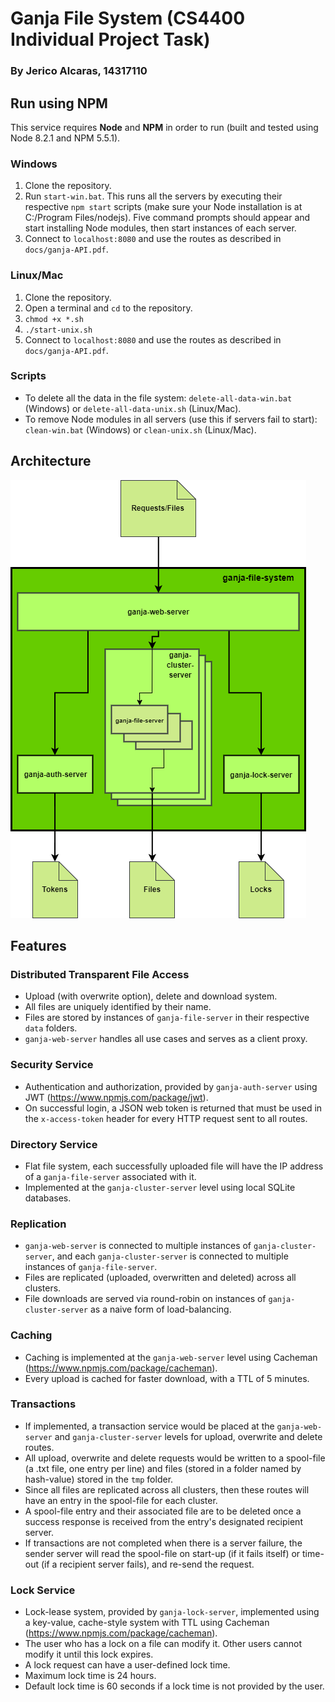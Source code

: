 # Ganja File System (CS4400 Individual Project Task)
### By Jerico Alcaras, 14317110
## Run using NPM
This service requires **Node** and **NPM** in order to run (built and tested using Node 8.2.1 and NPM 5.5.1).
### Windows
1. Clone the repository.
2. Run `start-win.bat`. This runs all the servers by executing their respective `npm start` scripts (make sure your Node installation is at C:/Program Files/nodejs). Five command prompts should appear and start installing Node modules, then start instances of each server.
3. Connect to `localhost:8080` and use the routes as described in `docs/ganja-API.pdf`.
### Linux/Mac
1. Clone the repository.
2. Open a terminal and `cd` to the repository.
3. `chmod +x *.sh`
4. `./start-unix.sh`
5. Connect to `localhost:8080` and use the routes as described in `docs/ganja-API.pdf`.
### Scripts
* To delete all the data in the file system: `delete-all-data-win.bat` (Windows) or `delete-all-data-unix.sh` (Linux/Mac).
* To remove Node modules in all servers (use this if servers fail to start): `clean-win.bat` (Windows) or `clean-unix.sh` (Linux/Mac).
## Architecture
![Diagram](docs/ganja-architecture-diagram.png)
## Features
### Distributed Transparent File Access
* Upload (with overwrite option), delete and download system.
* All files are uniquely identified by their name.
* Files are stored by instances of `ganja-file-server` in their respective `data` folders.
* `ganja-web-server` handles all use cases and serves as a client proxy.
### Security Service
* Authentication and authorization, provided by `ganja-auth-server` using JWT (https://www.npmjs.com/package/jwt).
* On successful login, a JSON web token is returned that must be used in the `x-access-token` header for every HTTP request sent to all routes.
### Directory Service
* Flat file system, each successfully uploaded file will have the IP address of a `ganja-file-server` associated with it.
* Implemented at the `ganja-cluster-server` level using local SQLite databases.
### Replication
* `ganja-web-server` is connected to multiple instances of `ganja-cluster-server`, and each `ganja-cluster-server` is connected to multiple instances of `ganja-file-server`.
* Files are replicated (uploaded, overwritten and deleted) across all clusters. 
* File downloads are served via round-robin on instances of `ganja-cluster-server` as a naive form of load-balancing.
### Caching
* Caching is implemented at the `ganja-web-server` level using Cacheman (https://www.npmjs.com/package/cacheman).
* Every upload is cached for faster download, with a TTL of 5 minutes.
### Transactions
* If implemented, a transaction service would be placed at the `ganja-web-server` and `ganja-cluster-server` levels for upload, overwrite and delete routes.
* All upload, overwrite and delete requests would be written to a spool-file (a .txt file, one entry per line) and files (stored in a folder named by hash-value) stored in the `tmp` folder.
* Since all files are replicated across all clusters, then these routes will have an entry in the spool-file for each cluster.
* A spool-file entry and their associated file are to be deleted once a success response is received from the entry's designated recipient server.
* If transactions are not completed when there is a server failure, the sender server will read the spool-file on start-up (if it fails itself) or time-out (if a recipient server fails), and re-send the request.
### Lock Service
* Lock-lease system, provided by `ganja-lock-server`, implemented using a key-value, cache-style system with TTL using Cacheman (https://www.npmjs.com/package/cacheman).
* The user who has a lock on a file can modify it. Other users cannot modify it until this lock expires.
* A lock request can have a user-defined lock time.
* Maximum lock time is 24 hours.
* Default lock time is 60 seconds if a lock time is not provided by the user.
